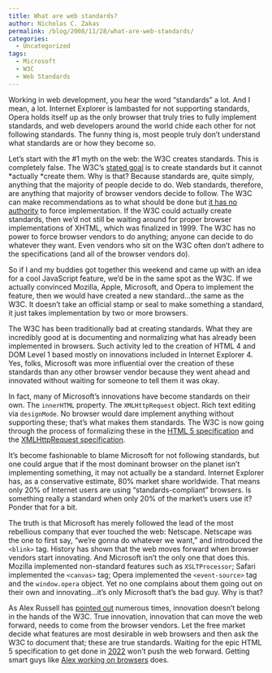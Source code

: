 ```yaml
---
title: What are web standards?
author: Nicholas C. Zakas
permalink: /blog/2008/11/28/what-are-web-standards/
categories:
  - Uncategorized
tags:
  - Microsoft
  - W3C
  - Web Standards
---
```

Working in web development, you hear the word &#8220;standards&#8221; a lot. And I mean, a lot. Internet Explorer is lambasted for not supporting standards, Opera holds itself up as the only browser that truly tries to fully implement standards, and web developers around the world chide each other for not following standards. The funny thing is, most people truly don&#8217;t understand what standards are or how they become so.

Let&#8217;s start with the #1 myth on the web: the W3C creates standards. This is completely false. The W3C&#8217;s [stated goal][1] is to create standards but it cannot *actually *create them. Why is that? Because standards are, quite simply, anything that the majority of people decide to do. Web standards, therefore, are anything that majority of browser vendors decide to follow. The W3C can make recommendations as to what should be done but [it has no authority][2] to force implementation. If the W3C could actually create standards, then we&#8217;d not still be waiting around for proper browser implementations of XHTML, which was finalized in 1999. The W3C has no power to force browser vendors to do anything; anyone can decide to do whatever they want. Even vendors who sit on the W3C often don&#8217;t adhere to the specifications (and all of the browser vendors do).

So if I and my buddies got together this weekend and came up with an idea for a cool JavaScript feature, we&#8217;d be in the same spot as the W3C. If we actually convinced Mozilla, Apple, Microsoft, and Opera to implement the feature, then we would have created a new standard&#8230;the same as the W3C. It doesn&#8217;t take an official stamp or seal to make something a standard, it just takes implementation by two or more browsers.

The W3C has been traditionally bad at creating standards. What they are incredibly good at is documenting and normalizing what has already been implemented in browsers. Such activity led to the creation of HTML 4 and DOM Level 1 based mostly on innovations included in Internet Explorer 4. Yes, folks, Microsoft was more influential over the creation of these standards than any other browser vendor because they went ahead and innovated without waiting for someone to tell them it was okay.

In fact, many of Microsoft&#8217;s innovations have become standards on their own. The `innerHTML` property. The `XMLHttpRequest` object. Rich text editing via `designMode`. No browser would dare implement anything without supporting these; that&#8217;s what makes them standards. The W3C is now going through the process of formalizing these in the [HTML 5 specification][3] and the [XMLHttpRequest specification][4].

It&#8217;s become fashionable to blame Microsoft for not following standards, but one could argue that if the most dominant browser on the planet isn&#8217;t implementing something, it may not actually be a standard. Internet Explorer has, as a conservative estimate, 80% market share worldwide. That means only 20% of Internet users are using &#8220;standards-compliant&#8221; browsers. Is something really a standard when only 20% of the market&#8217;s users use it? Ponder that for a bit.

The truth is that Microsoft has merely followed the lead of the most rebellious company that ever touched the web: Netscape. Netscape was the one to first say, &#8220;we&#8217;re gonna do whatever we want,&#8221; and introduced the `<blink>` tag. History has shown that the web moves forward when browser vendors start innovating. And Microsoft isn&#8217;t the only one that does this. Mozilla implemented non-standard features such as `XSLTProcessor`; Safari implemented the `<canvas>` tag; Opera implemented the `<event-source>` tag and the `window.opera` object. Yet no one complains about them going out on their own and innovating&#8230;it&#8217;s only Microsoft that&#8217;s the bad guy. Why is that?

As Alex Russell has [pointed out][5] numerous times, innovation doesn&#8217;t belong in the hands of the W3C. True innovation, innovation that can move the web forward, needs to come from the browser vendors. Let the free market decide what features are most desirable in web browsers and then ask the W3C to document that; these are true standards. Waiting for the epic HTML 5 specification to get done in [2022][6] won&#8217;t push the web forward. Getting smart guys like [Alex working on browsers][7] does.

 [1]: http://www.w3.org/Consortium/
 [2]: http://alex.dojotoolkit.org/2008/07/power-vs-authority/ "Power vs. Authority"
 [3]: http://www.w3.org/html/wg/html5/
 [4]: http://www.w3.org/TR/XMLHttpRequest/
 [5]: http://alex.dojotoolkit.org/2007/12/the-w3c-cannot-save-us/
 [6]: http://blogs.techrepublic.com.com/programming-and-development/?p=718
 [7]: http://alex.dojotoolkit.org/2008/11/joining-google/
